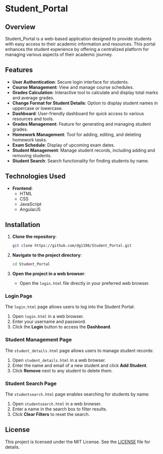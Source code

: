 # Student_Portal

## Overview

Student_Portal is a web-based application designed to provide students with easy access to their academic information and resources. This portal enhances the student experience by offering a centralized platform for managing various aspects of their academic journey.

## Features

- **User Authentication**: Secure login interface for students.
- **Course Management**: View and manage course schedules.
- **Grades Calculation**: Interactive tool to calculate and display total marks and average grades.
- **Change Format for Student Details**: Option to display student names in uppercase or lowercase.
- **Dashboard**: User-friendly dashboard for quick access to various resources and tools.
- **Grades Management**: Feature for generating and managing student grades.
- **Homework Management**: Tool for adding, editing, and deleting homework tasks.
- **Exam Schedule**: Display of upcoming exam dates.
- **Student Management**: Manage student records, including adding and removing students.
- **Student Search**: Search functionality for finding students by name.

## Technologies Used

- **Frontend**:
  - HTML
  - CSS
  - JavaScript
  - AngularJS

## Installation

1. **Clone the repository**:
   ```bash
   git clone https://github.com/dg1198/Student_Portal.git
   ```

2. **Navigate to the project directory**:
   ```bash
   cd Student_Portal
   ```

3. **Open the project in a web browser**:
   - Open the `login.html` file directly in your preferred web browser.

### Login Page

The `login.html` page allows users to log into the Student Portal:

1. Open `login.html` in a web browser.
2. Enter your username and password.
3. Click the **Login** button to access the **Dashboard**.

### Student Management Page

The `student_details.html` page allows users to manage student records:

1. Open `student_details.html` in a web browser.
2. Enter the name and email of a new student and click **Add Student**.
3. Click **Remove** next to any student to delete them.

### Student Search Page

The `studentsearch.html` page enables searching for students by name:

1. Open `studentsearch.html` in a web browser.
2. Enter a name in the search box to filter results.
3. Click **Clear Filters** to reset the search.


## License

This project is licensed under the MIT License. See the [LICENSE](LICENSE) file for details.
